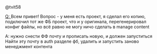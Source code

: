 
@tvit58

[Q: ](https://t.me/flutterflow_rus/12427/57843)Всем привет! Вопрос - у меня есть проект, я сделал его копию, подключил тот же ФБ проект, что и у оригинала, перегенерировал конфиг файлы, но всё равно не могу ничо сделать в manage content

A:  нужно снести ФФ почту и прописать новую, и должен запуститься
Найти эту почту в auth разделе фб, удалить и запустить заново менеджмент контента
